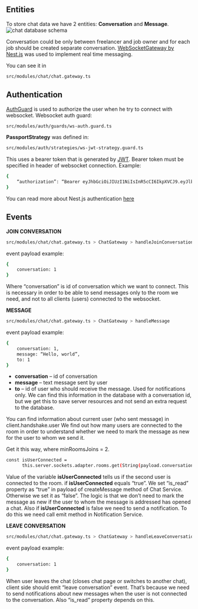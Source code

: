 ## Entities

To store chat data we have 2 entities: **Conversation** and **Message**.
![chat database schema](https://i.imgur.com/eAJKR32.png)

Conversation could be only between freelancer and job owner and for each job should be created separate conversation.
[WebSocketGateway by Nest.js](https://docs.nestjs.com/websockets/gateways) was used to implement real time messaging.

You can see it in
```bash
src/modules/chat/chat.gateway.ts
```

## Authentication
[AuthGuard](https://docs.nestjs.com/guards) is used to authorize the user when he try to connect with websocket.
Websocket auth guard:
```bash
src/modules/auth/guards/ws-auth.guard.ts
```

**PassportStrategy** was defined in:
```bash
src/modules/auth/strategies/ws-jwt-strategy.guard.ts
```
This uses a bearer token that is generated by [JWT](https://jwt.io/).
Bearer token must be specified in header of websocket connection.
Example:
```bash
{
    “authorization”: “Bearer eyJhbGciOiJIUzI1NiIsInR5cCI6IkpXVCJ9.eyJlbWFpbCI6Imt1a3NlcmcxMjNAZ21haWwuY29tIiwiaWF0IjoxNjczMjc0NDE5LCJleHAiOjE2NzQ1NzA0MTl9.zEIchRrJc0t0opSzp2eruLjjS2G8U5iRvX4pGVxNViM”
}
```
You can read more about Nest.js authentication [here](https://docs.nestjs.com/security/authentication)

## Events
**JOIN CONVERSATION**
```bash
src/modules/chat/chat.gateway.ts > ChatGateway > handleJoinConversation
```

event payload example:
```bash
{
    conversation: 1
}
```
Where “conversation” is id of conversation which we want to connect.
This is necessary in order to be able to send messages only to the room we need, and not to all clients (users) connected to the websocket.

**MESSAGE**
```bash
src/modules/chat/chat.gateway.ts > ChatGateway > handleMessage
```

event payload example:
```bash
{
    conversation: 1,
    message: “Hello, world”,
    to: 1
}
```

- **conversation** – id of conversation
- **message** – text message sent by user
- **to** – id of user who should receive the message. Used for notifications only. We can find this information in the database with a conversation id, but we get this to save server resources and not send an extra request to the database.

You can find information about current user (who sent message) in client.handshake.user
We find out how many users are connected to the room in order to understand whether we need to mark the message as new for the user to whom we send it.

Get it this way, where minRoomsJoins = 2.
```bash
const isUserConnected =
      this.server.sockets.adapter.rooms.get(String(payload.conversation)).size > minRoomJoins;
```
Value of the variable **isUserConnected** tells us if the second user is connected to the room.
if **isUserConnected**  equals “true”. We set “is_read” property as “true” in payload of createMessage method of Chat Service. Otherwise we set it as “false”. The logic is that we don’t need to mark the message as new if the user to whom the message is addressed has opened a chat.
Also if **isUserConnected** is false we need to send a notification. To do this we need call emit method in Notification Service.

**LEAVE CONVERSATION**
```bash
src/modules/chat/chat.gateway.ts > ChatGateway > handleLeaveConversation
```

event payload example:
```bash
{
    conversation: 1
}
```
When user leaves the chat (closes chat page or switches to another chat), client side should emit “leave conversation” event. That’s because we need to send notifications about new messages when the user is not connected to the conversation. Also “is_read” property depends on this.